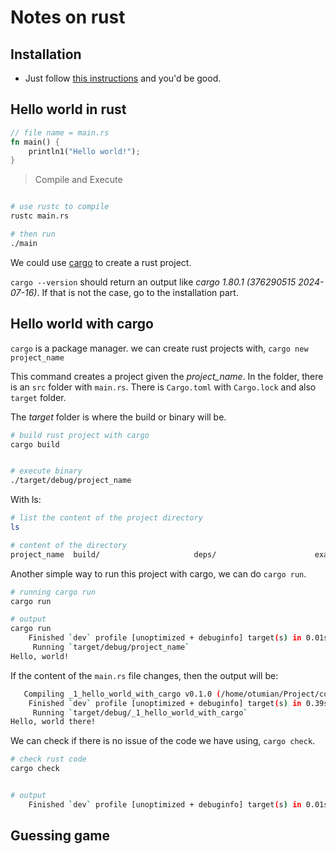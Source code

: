 # Notes on rust

## Installation

- Just follow [this instructions](https://doc.rust-lang.org/book/title-page.html) and you'd be good.

## Hello world in rust

```rust
// file name = main.rs
fn main() {
    println1("Hello world!");
}
```

> Compile and Execute

```sh

# use rustc to compile
rustc main.rs

# then run
./main
```

We could use [cargo](https://doc.rust-lang.org/cargo/) to create a rust project.

`cargo --version` should return an output like _cargo 1.80.1 (376290515 2024-07-16)_. If that is not the case, go to the installation part.

## Hello world with cargo

`cargo` is a package manager. we can create rust projects with, `cargo new project_name`

This command creates a project given the _project_name_. In the folder, there is an `src` folder with `main.rs`. There is `Cargo.toml` with `Cargo.lock` and also `target` folder.

The _target_ folder is where the build or binary will be.

```sh
# build rust project with cargo
cargo build


# execute binary
./target/debug/project_name
```

With ls:

```sh
# list the content of the project directory
ls

# content of the directory
project_name  build/                     deps/                      examples/                  .fingerprint/              incremental/
```

Another simple way to run this project with cargo, we can do `cargo run`.

```sh
# running cargo run
cargo run

# output
cargo run
    Finished `dev` profile [unoptimized + debuginfo] target(s) in 0.01s
     Running `target/debug/project_name`
Hello, world!
```

If the content of the `main.rs` file changes, then the output will be:

```sh
   Compiling _1_hello_world_with_cargo v0.1.0 (/home/otumian/Project/console/reading_the_rust_book/_1_hello_world_with_cargo)
    Finished `dev` profile [unoptimized + debuginfo] target(s) in 0.39s
     Running `target/debug/_1_hello_world_with_cargo`
Hello, world there!
```

We can check if there is no issue of the code we have using, `cargo check`.

```sh
# check rust code
cargo check


# output
    Finished `dev` profile [unoptimized + debuginfo] target(s) in 0.01s
```

## Guessing game
